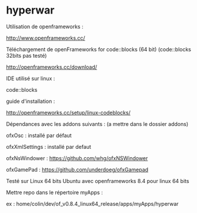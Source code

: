 hyperwar
========

Utilisation de openframeworks :

http://www.openframeworks.cc/

Téléchargement de
openFrameworks for
code::blocks (64 bit)
(code::blocks 32bits pas testé)

http://openframeworks.cc/download/


IDE utilisé sur linux : 

code::blocks


guide d'installation :

http://openframeworks.cc/setup/linux-codeblocks/


Dépendances avec les addons suivants : (a mettre dans le dossier addons)


ofxOsc : installé par défaut

ofxXmlSettings : installé par defaut

ofxNsWindower : https://github.com/whg/ofxNSWindower

ofxGamePad : https://github.com/underdoeg/ofxGamepad


Testé sur Linux 64 bits Ubuntu avec openframeworks 8.4 pour linux 64 bits

Mettre repo dans le répertoire myApps :

ex : home/colin/dev/of_v0.8.4_linux64_release/apps/myApps/hyperwar


